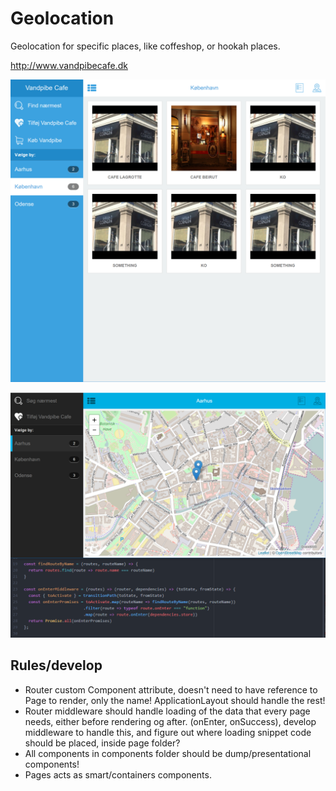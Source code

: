 # Geolocation

Geolocation for specific places, like coffeshop, or hookah places.

http://www.vandpibecafe.dk

![](https://github.com/jamalsoueidan/geolocation/blob/master/screenshot1.png?raw=true)

![](https://github.com/jamalsoueidan/geolocation/blob/master/screenshot.png?raw=true)

## Rules/develop

- Router custom Component attribute, doesn't need to have reference to Page to render, only the name! ApplicationLayout should handle the rest!
- Router middleware should handle loading of the data that every page needs, either before rendering og after. (onEnter, onSuccess), develop middleware to handle this, and figure out where loading snippet code should be placed, inside page folder?
- All components in components folder should be dump/presentational components!
- Pages acts as smart/containers components.
